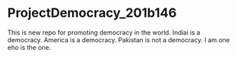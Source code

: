 # ProjectDemocracy_201b146
This is new repo for promoting democracy in the world.
Indiai is a democracy.
America is a democracy.
Pakistan is not a democracy.
I am one eho is the one.